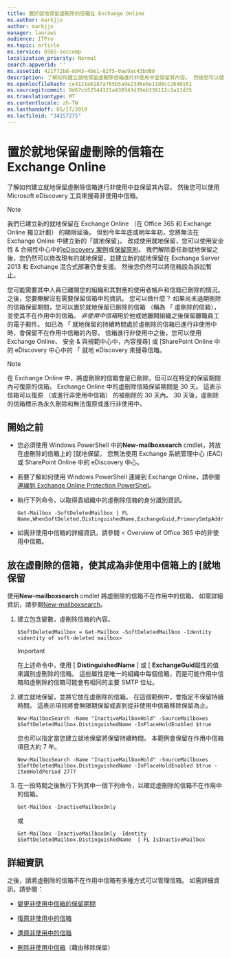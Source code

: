 ```yaml
---
title: 置於就地保留虛刪除的信箱在 Exchange Online
ms.author: markjjo
author: markjjo
manager: laurawi
audience: ITPro
ms.topic: article
ms.service: O365-seccomp
localization_priority: Normal
search.appverid: ''
ms.assetid: 421f72bd-dd43-4be1-82f5-0ae9ac43bd00
description: 了解如何建立就地保留虛刪除信箱進行非使用中並保留其內容。 然後您可以使用 Microsoft eDiscovery 工具來搜尋非使用中信箱。
ms.openlocfilehash: ce4121e6187a765b5a9e23d6e6e11d8cc2640161
ms.sourcegitcommit: 9d67cb52544321a430343d39eb336112c1a11d35
ms.translationtype: MT
ms.contentlocale: zh-TW
ms.lasthandoff: 05/17/2019
ms.locfileid: "34157275"
---
```

# <a name="put-an-in-place-hold-on-a-soft-deleted-mailbox-in-exchange-online"></a>置於就地保留虛刪除的信箱在 Exchange Online

了解如何建立就地保留虛刪除信箱進行非使用中並保留其內容。 然後您可以使用 Microsoft eDiscovery 工具來搜尋非使用中信箱。
  
> [!NOTE]
> 我們已建立新的就地保留在 Exchange Online （在 Office 365 和 Exchange Online 獨立計劃） 的期限延後。 但到今年年底或明年年初，您將無法在 Exchange Online 中建立新的「就地保留」。 改成使用就地保留，您可以使用安全性 & 合規性中心中的[eDiscovery 案例](https://go.microsoft.com/fwlink/?linkid=780738)或[保留原則](https://go.microsoft.com/fwlink/?linkid=827811)。 我們解除委任新就地保留之後，您仍然可以修改現有的就地保留，並建立新的就地保留在 Exchange Server 2013 和 Exchange 混合式部署仍會支援。 然後您仍然可以將信箱設為訴訟暫止。 
  
您可能需要其中人員已離開您的組織和其對應的使用者帳戶和信箱已刪除的情況。 之後，您要瞭解沒有需要保留信箱中的資訊。 您可以做什麼？ 如果尚未過期刪除的信箱保留期間，您可以置於就地保留已刪除的信箱 （稱為 「 虛刪除的信箱），並使其不在作用中的信箱。 *非使用中信箱*用於他或她離開組織之後保留離職員工的電子郵件。 如已為 「 就地保留的持續時間處於虛刪除的信箱已進行非使用中時，會保留不在作用中信箱的內容。 信箱進行非使用中之後，您可以使用 Exchange Online、 安全 & 與規範中心中，內容搜尋] 或 [SharePoint Online 中的 eDiscovery 中心中的 「 就地 eDiscovery 來搜尋信箱。 
  
> [!NOTE]
> 在 Exchange Online 中，將虛刪除的信箱會是已刪除，但可以在特定的保留期間內可復原的信箱。 Exchange Online 中的虛刪除信箱保留期間是 30 天。 這表示信箱可以復原 （或進行非使用中信箱） 的被刪除的 30 天內。 30 天後，虛刪除的信箱標示為永久刪除和無法復原或進行非使用中。 
  
## <a name="before-you-begin"></a>開始之前

- 您必須使用 Windows PowerShell 中的**New-mailboxsearch** cmdlet，將放在虛刪除的信箱上的 [就地保留。 您無法使用 Exchange 系統管理中心 (EAC) 或 SharePoint Online 中的 eDiscovery 中心。 
    
- 若要了解如何使用 Windows PowerShell 連線到 Exchange Online，請參閱[連線到 Exchange Online Protection PowerShell](https://go.microsoft.com/fwlink/p/?linkid=396554)。
    
- 執行下列命令，以取得貴組織中的虛刪除信箱的身分識別資訊。 
    
  ```
  Get-Mailbox -SoftDeletedMailbox | FL Name,WhenSoftDeleted,DistinguishedName,ExchangeGuid,PrimarySmtpAddress
  ```

- 如需非使用中信箱的詳細資訊，請參閱 < <b0>Overview of Office 365 中的非使用中信箱</b0>。
    
## <a name="put-an-in-place-hold-on-a-soft-deleted-mailbox-to-make-it-an-inactive-mailbox"></a>放在虛刪除的信箱，使其成為非使用中信箱上的 [就地保留

使用**New-mailboxsearch** cmdlet 將虛刪除的信箱不在作用中的信箱。 如需詳細資訊，請參閱[New-mailboxsearch](http://technet.microsoft.com/library/74303b47-bb49-407c-a43b-590356eae35c.aspx)。
  
1. 建立包含變數，虛刪除信箱的內容。 
    
   ```
   $SoftDeletedMailbox = Get-Mailbox -SoftDeletedMailbox -Identity <identity of soft-deleted mailbox>
   ```

    > [!IMPORTANT]
    > 在上述命令中，使用 [ **DistinguishedName** ] 或 [ **ExchangeGuid**屬性的值來識別虛刪除的信箱。 這些屬性是唯一的組織中每個信箱，而是可能作用中信箱和虛刪除的信箱可能會有相同的主要 SMTP 位址。 
  
2. 建立就地保留，並將它放在虛刪除的信箱。 在這個範例中，會指定不保留持續時間。 這表示項目將會無限期保留或直到從非使用中信箱移除保留為止。
    
   ```
   New-MailboxSearch -Name "InactiveMailboxHold" -SourceMailboxes $SoftDeletedMailbox.DistinguishedName -InPlaceHoldEnabled $true
    ```
   您也可以指定當您建立就地保留將保留持續時間。 本範例會保留在作用中信箱項目大約 7 年。
    
   ```
   New-MailboxSearch -Name "InactiveMailboxHold" -SourceMailboxes $SoftDeletedMailbox.DistinguishedName -InPlaceHoldEnabled $true -ItemHoldPeriod 2777
   ```

3. 在一段時間之後執行下列其中一個下列命令，以確認虛刪除的信箱不在作用中的信箱。
    
   ```
   Get-Mailbox -InactiveMailboxOnly
   ```

    或
    
   ```
   Get-Mailbox -InactiveMailboxOnly -Identity $SoftDeletedMailbox.DistinguishedName  | FL IsInactiveMailbox
   ```

## <a name="more-information"></a>詳細資訊

之後，請將虛刪除的信箱不在作用中信箱有多種方式可以管理信箱。 如需詳細資訊，請參閱：
  
- [變更非使用中信箱的保留期間](change-the-hold-duration-for-an-inactive-mailbox.md)
    
- [復原非使用中的信箱](recover-an-inactive-mailbox.md)
    
- [還原非使用中的信箱](restore-an-inactive-mailbox.md)
    
- [刪除非使用中信箱](delete-an-inactive-mailbox.md)（藉由移除保留）
